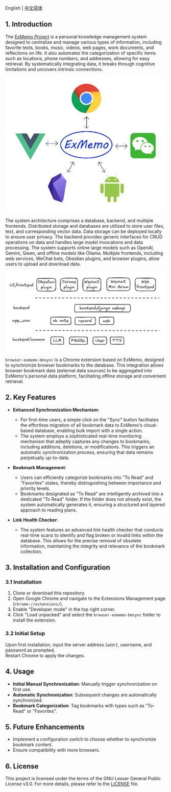 English | [中文简体](./README_cn.md)

## 1. Introduction

The [ExMemo Project](https://github.com/ExMemo/exmemo.git) is a personal knowledge management system designed to centralize and manage various types of information, including favorite texts, books, music, videos, web pages, work documents, and reflections on life. It also automates the categorization of specific items such as locations, phone numbers, and addresses, allowing for easy retrieval. By systematically integrating data, it breaks through cognitive limitations and uncovers intrinsic connections.

![](./images/img1.png)

The system architecture comprises a database, backend, and multiple frontends. Distributed storage and databases are utilized to store user files, text, and corresponding vector data. Data storage can be deployed locally to ensure user privacy. The backend provides generic interfaces for CRUD operations on data and handles large model invocations and data processing. The system supports online large models such as OpenAI, Gemini, Qwen, and offline models like Ollama. Multiple frontends, including web services, WeChat bots, Obsidian plugins, and browser plugins, allow users to upload and download data.

![](./images/img2.png)

`browser-exmemo-bmsync` is a Chrome extension based on ExMemo, designed to synchronize browser bookmarks to the database. This integration allows browser bookmark data (external data sources) to be aggregated into ExMemo's personal data platform, facilitating offline storage and convenient retrieval.

## 2. Key Features

- **Enhanced Synchronization Mechanism**: 
  - For first-time users, a simple click on the "Sync" button facilitates the effortless migration of all bookmark data to ExMemo's cloud-based database, enabling bulk import with a single action.
  - The system employs a sophisticated real-time monitoring mechanism that adeptly captures any changes to bookmarks, including additions, deletions, or modifications. This triggers an automatic synchronization process, ensuring that data remains perpetually up-to-date.

- **Bookmark Management**: 
  - Users can efficiently categorize bookmarks into "To Read" and "Favorites" states, thereby distinguishing between importance and priority levels.
  - Bookmarks designated as "To Read" are intelligently archived into a dedicated "To Read" folder. If the folder does not already exist, the system automatically generates it, ensuring a structured and layered approach to reading plans.

- **Link Health Checker**: 
  - The system features an advanced link health checker that conducts real-time scans to identify and flag broken or invalid links within the database. This allows for the precise removal of obsolete information, maintaining the integrity and relevance of the bookmark collection.

## 3. Installation and Configuration

### 3.1 Installation

1. Clone or download this repository.
2. Open Google Chrome and navigate to the Extensions Management page (`chrome://extensions/`).
3. Enable "Developer mode" in the top right corner.
4. Click "Load unpacked" and select the `browser-exmemo-bmsync` folder to install the extension.

### 3.2 Initial Setup

Upon first installation, input the server address (`addr`), username, and password as prompted.  
Restart Chrome to apply the changes.

## 4. Usage

- **Initial Manual Synchronization**: Manually trigger synchronization on first use.
- **Automatic Synchronization**: Subsequent changes are automatically synchronized.
- **Bookmark Categorization**: Tag bookmarks with types such as "To-Read" or "Favorites".

## 5. Future Enhancements

- Implement a configuration switch to choose whether to synchronize bookmark content.
- Ensure compatibility with more browsers.

## 6. License

This project is licensed under the terms of the GNU Lesser General Public License v3.0. For more details, please refer to the [LICENSE](./LICENSE) file.
